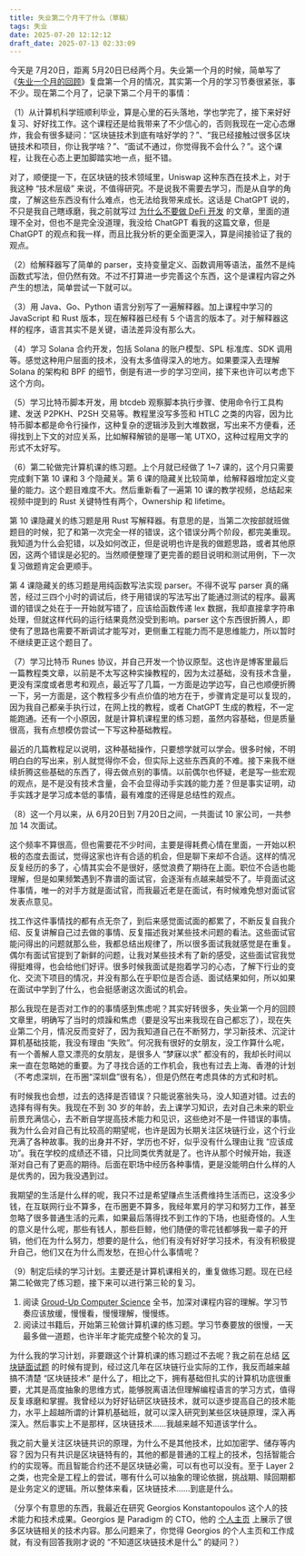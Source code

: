```yaml
---
title: 失业第二个月干了什么（草稿）
tags: 失业
date: 2025-07-20 12:12:12
draft_date: 2025-07-13 02:33:09
---
```


今天是 7月20日，距离 5月20日已经两个月。失业第一个月的时候，简单写了《[失业一个月的回顾](/2025/06/20/失业一个月的回顾/)》复盘第一个月的情况，其实第一个月的学习节奏很紧张，事不少。现在第二个月了，记录下第二个月干的事情：

（1）从计算机科学班顺利毕业，算是心里的石头落地，学也学完了，接下来好好复习、好好找工作。这个课程还是给我带来了不少信心的，否则我现在一定心态爆炸，我会有很多疑问：“区块链技术到底有啥好学的？”、“我已经接触过很多区块链技术和项目，你让我学啥？”、“面试不通过，你觉得我不会什么？”。这个课程，让我在心态上更加脚踏实地一点，挺不错。

对了，顺便提一下，在区块链的技术领域里，Uniswap 这种东西在技术上，对于我这种 “技术层级” 来说，不值得研究。不是说我不需要去学习，而是从自学的角度，了解这些东西没有什么难点，也无法给我带来成长。这话是 ChatGPT 说的，不只是我自己瞎琢磨，我之前就写过 [为什么不要做 DeFi 开发](/2024/09/11/为什么不要做智能合约开发和DeFi开发/) 的文章，里面的道理不全对，但也不是完全没道理，我没给 ChatGPT 看我的这篇文章，但是 ChatGPT 的观点和我一样，而且比我分析的更全面更深入，算是间接验证了我的观点。

（2）给解释器写了简单的 parser，支持变量定义、函数调用等语法，虽然不是纯函数式写法，但仍然有效。不过不打算进一步完善这个东西，这个是课程内容之外产生的想法，简单尝试一下就可以。

（3）用 Java、Go、Python 语言分别写了一遍解释器。加上课程中学习的 JavaScript 和 Rust 版本，现在解释器已经有 5 个语言的版本了。对于解释器这样的程序，语言其实不是关键，语法差异没有那么大。

（4）学习 Solana 合约开发，包括 Solana 的账户模型、SPL 标准库、SDK 调用等。感觉这种用户层面的技术，没有太多值得深入的地方。如果要深入去理解 Solana 的架构和 BPF 的细节，倒是有进一步的学习空间，接下来也许可以考虑下这个方向。

（5）学习比特币脚本开发，用 btcdeb 观察脚本执行步骤、使用命令行工具构建、发送 P2PKH、P2SH 交易等。教程里没写多签和 HTLC 之类的内容，因为比特币脚本都是命令行操作，这种复杂的逻辑涉及到大堆数据，写出来不方便看，还得找到上下文的对应关系，比如解释解锁的是哪一笔 UTXO，这种过程用文字的形式不太好写。

（6）第二轮做完计算机课的练习题。上个月就已经做了 1~7 课的，这个月只需要完成剩下第 10 课和 3 个隐藏关。第 6 课的隐藏关比较简单，给解释器增加定义变量的能力。这个题目难度不大。然后重新看了一遍第 10 课的教学视频，总结起来视频中提到的 Rust 关键特性有两个，Ownership 和 lifetime。

第 10 课隐藏关的练习题是用 Rust 写解释器。有意思的是，当第二次按部就班做题目的时候，犯了和第一次完全一样的错误，这个错误分两个阶段，都完美重现。我知道为什么会犯错，以及如何改正，但是说明也许是我的做题思路，或者其他原因，这两个错误是必犯的。当然顺便整理了更完善的题目说明和测试用例，下一次复习做题肯定会更顺手。

第 4 课隐藏关的练习题是用纯函数写法实现 parser。不得不说写 parser 真的痛苦，经过三四个小时的调试后，终于用错误的写法写出了能通过测试的程序。最离谱的错误之处在于一开始就写错了，应该给函数传递 lex 数据，我却直接拿字符串处理，但就这样代码的运行结果竟然没受到影响。parser 这个东西很折腾人，即使有了思路也需要不断调试才能写对，更侧重工程能力而不是思维能力，所以暂时不继续更正这个题目了。

（7）学习比特币 Runes 协议，并自己开发一个协议原型。这也许是博客里最后一篇教程类文章，以前是不太写这种实操教程的，因为太过基础，没有技术含量，更没有深度或者思考和观点，最近写了几篇，一方面是边学边写，自己也顺便折腾一下，另一方面是，这个教程多少有点价值的地方在于，步骤肯定是可以复现的，因为我自己都亲手执行过，在网上找的教程，或者 ChatGPT 生成的教程，不一定能跑通。还有一个小原因，就是计算机课程里的练习题，虽然内容基础，但是质量很高，我有点想模仿尝试一下写这种基础教程。

最近的几篇教程足以说明，这种基础操作，只要想学就可以学会。很多时候，不明明白白的写出来，别人就觉得你不会，但实际上这些东西真的不难。接下来我不继续折腾这些基础的东西了，得去做点别的事情。以前偶尔也怀疑，老是写一些宏观的观点，是不是没有技术含量，会不会显得动手实践的能力差？但是事实证明，动手实践才是学习成本低的事情，最有难度的还得是总结性的观点。

（8）这一个月以来，从 6月20日到 7月20日之间，一共面试 10 家公司，一共参加 14 次面试。

这个频率不算很高，但也需要花不少时间，主要是得耗费心情在里面，一开始以积极的态度去面试，觉得这家也许有合适的机会，但是聊下来却不合适。这样的情况反复经历的多了，心情其实会不是很好，感觉浪费了期待在上面。职位不合适也能理解，但是如果频繁遇到不靠谱的面试官，会逐渐有点越来越受不了。毕竟面试这件事情，唯一的对手方就是面试官，而我最近老是在面试，有时候难免想对面试官发表点意见。

找工作这件事情找的都有点无奈了，到后来感觉面试面的都累了，不断反复自我介绍、反复讲解自己过去做的事情、反复描述我对某些技术问题的看法。这些面试官能问得出的问题就那么些，我都总结出规律了，所以很多面试我就感觉是在重复。偶尔有面试官提到了新鲜的问题，让我对某些技术有了新的感受，这些面试官我觉得挺难得，也会给他们好评。很多时候我面试是抱着学习的心态，了解下行业的变化、交流下项目的情况，并没有那么在乎职位是否合适、面试结果如何，所以如果在面试中学到了什么，也会挺感谢这次面试的机会。

那么我现在是否对工作的的事情感到焦虑呢？其实好转很多，失业第一个月的回顾文章里，明确写了当时的烦躁和焦虑（要是没写出来我现在自己都忘了），现在失业第二个月，情况反而变好了，因为我知道自己在不断努力，学习新技术、沉淀计算机基础技能，我没有理由 “失败”。何况我有很好的女朋友，没工作算什么呢，有一个善解人意又漂亮的女朋友，是很多人 “梦寐以求” 都没有的，我却长时间以来一直在忽略她的重要。为了寻找合适的工作机会，我也有过去上海、香港的计划（不考虑深圳，在币圈“深圳盘”很有名），但是仍然在考虑具体的方式和时机。

有时候我也会想，过去的选择是否错误？只能说塞翁失马，没人知道对错。过去的选择有得有失。我现在不到 30 岁的年龄，去上课学习知识，去对自己未来的职业前景充满信心，去不断自学提高技术能力和见识，这些绝对不是一件错误的事情。我为什么会对自己有比较高的期望呢，也许是因为长期关注区块链行业，这个行业充满了各种故事。我的出身并不好，学历也不好，似乎没有什么理由让我 “应该成功”。我在学校的成绩还不错，只比同类优秀就是了。也许从那个时候开始，我逐渐对自己有了更高的期待。后面在职场中经历各种事情，更是没能明白什么样的人是优秀的，因为我没遇到过。

我期望的生活是什么样的呢，我只不过是希望赚点生活费维持生活而已，这没多少钱，在互联网行业不算多，在币圈更不算多，我经年累月的学习和努力工作，甚至忽略了很多普通生活的元素，如果最后落得找不到工作的下场，也挺奇怪的。人生的意义是什么呢，那些有钱人，那些巨鲸，他们随便的零花钱都够我一辈子的开销，他们在为什么努力，想要的是什么，他们有没有好好学习技术，有没有积极提升自己，他们又在为什么而发愁，在担心什么事情呢？

（9）制定后续的学习计划。主要还是计算机课相关的，重复做练习题。现在已经第二轮做完了练习题，接下来可以进行第三轮的复习。
  1. 阅读 [Groud-Up Computer Science](https://www.yinwang.org/blog-cn/2021/05/11/gucs-sample) 全书，加深对课程内容的理解。学习节奏应该放缓，慢慢看，慢慢理解，慢慢练。
  2. 阅读过书籍后，开始第三轮做计算机课的练习题。学习节奏要放的很慢，一天最多做一道题，也许半年才能完成整个轮次的复习。

为什么我的学习计划，非要跟这个计算机课的练习题过不去呢？我之前在总结 [区块链面试题](/2025/07/06/区块链技术面试题（2025年版）/) 的时候有提到，经过这几年在区块链行业实际的工作，我反而越来越搞不清楚 “区块链技术” 是什么了，相比之下，拥有基础但扎实的计算机功底很重要，尤其是高度抽象的思维方式，能够脱离语法但理解编程语言的学习方式，值得反复琢磨和掌握。我曾经以为好好钻研区块链技术，就可以逐步提高自己的技术能力，水平上超越所谓的计算机基础班，就可以深入研究到某些区块链原理，深入再深入。然后事实上不是那样，区块链技术……我越来越不知道该学什么。

我之前大量关注区块链共识的原理，为什么不是其他技术，比如加密学、储存等内容？因为只有共识是区块链特有的，其他的都是普通的工程上的技术，包括智能合约的实现等。而且智能合约还不是区块链必需，可以有也可以没有。至于 Layer 2 之类，也完全是工程上的尝试，哪有什么可以抽象的理论依据，挑战期、赎回期都是业务定义的逻辑。所以整体来看，区块链技术……到底是什么。

（分享个有意思的东西，我最近在研究 Georgios Konstantopoulos 这个人的技术能力和技术成果。Georgios 是 Paradigm 的 CTO，他的 [个人主页](https://www.gakonst.com/) 上展示了很多区块链相关的技术内容。那么问题来了，你觉得 Georgios 的个人主页和工作成就，有没有回答我刚才说的 “不知道区块链技术是什么” 的疑问？）

